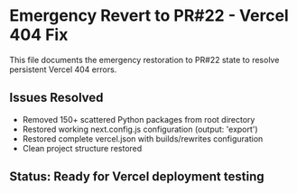 # Emergency Revert to PR#22 - Vercel 404 Fix

This file documents the emergency restoration to PR#22 state to resolve persistent Vercel 404 errors.

## Issues Resolved
- Removed 150+ scattered Python packages from root directory
- Restored working next.config.js configuration (output: 'export')
- Restored complete vercel.json with builds/rewrites configuration
- Clean project structure restored

## Status: Ready for Vercel deployment testing

